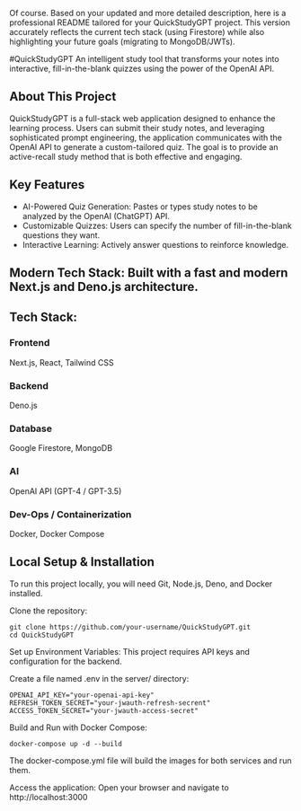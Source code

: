 Of course. Based on your updated and more detailed description, here is a professional README tailored for your QuickStudyGPT project. This version accurately reflects the current tech stack (using Firestore) while also highlighting your future goals (migrating to MongoDB/JWTs).

#QuickStudyGPT 
An intelligent study tool that transforms your notes into interactive, fill-in-the-blank quizzes using the power of the OpenAI API.

## About This Project
QuickStudyGPT is a full-stack web application designed to enhance the learning process. Users can submit their study notes, and leveraging sophisticated prompt engineering, the application communicates with the OpenAI API to generate a custom-tailored quiz. The goal is to provide an active-recall study method that is both effective and engaging.

## Key Features
  - AI-Powered Quiz Generation: Pastes or types study notes to be analyzed by the OpenAI (ChatGPT) API.
  - Customizable Quizzes: Users can specify the number of fill-in-the-blank questions they want.
  - Interactive Learning: Actively answer questions to reinforce knowledge.

## Modern Tech Stack: Built with a fast and modern Next.js and Deno.js architecture.
## Tech Stack:

### Frontend	
Next.js, React, Tailwind CSS
### Backend
Deno.js
### Database	
Google Firestore, MongoDB
### AI	
OpenAI API (GPT-4 / GPT-3.5)
### Dev-Ops / Containerization	
Docker, Docker Compose

## Local Setup & Installation
To run this project locally, you will need Git, Node.js, Deno, and Docker installed.

Clone the repository:

```
git clone https://github.com/your-username/QuickStudyGPT.git
cd QuickStudyGPT
```

Set up Environment Variables:
This project requires API keys and configuration for the backend.

Create a file named .env in the server/ directory:

```
OPENAI_API_KEY="your-openai-api-key"
REFRESH_TOKEN_SECRET="your-jwauth-refresh-secrent"
ACCESS_TOKEN_SECRET="your-jwauth-access-secret"
```

Build and Run with Docker Compose:
```
docker-compose up -d --build
```

The docker-compose.yml file will build the images for both services and run them.

Access the application:
Open your browser and navigate to http://localhost:3000
